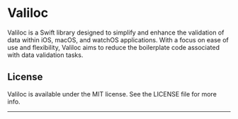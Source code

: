 # Valiloc

Valiloc is a Swift library designed to simplify and enhance the validation of data within iOS, macOS, and watchOS applications. With a focus on ease of use and flexibility, Valiloc aims to reduce the boilerplate code associated with data validation tasks.

## License

Valiloc is available under the MIT license. See the LICENSE file for more info.

---
